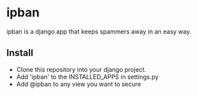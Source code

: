 ipban
=====

ipban is a django app that keeps spammers away in an easy way.


Install
-------

* Clone this repository into your django project.
* Add 'ipban' to the INSTALLED_APPS in settings.py
* Add @ipban to any view you want to secure
